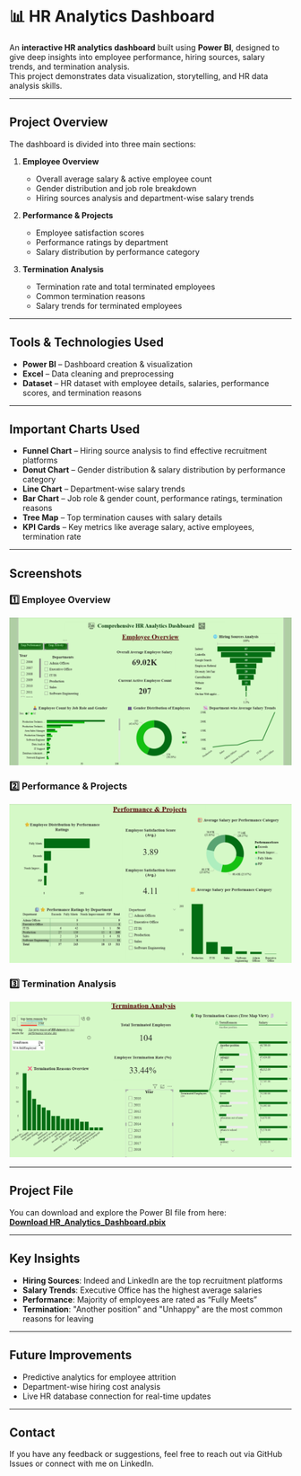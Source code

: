 # 📊  HR Analytics Dashboard

An **interactive HR analytics dashboard** built using **Power BI**, designed to give deep insights into employee performance, hiring sources, salary trends, and termination analysis.  
This project demonstrates data visualization, storytelling, and HR data analysis skills.

---

## Project Overview
The dashboard is divided into three main sections:

1. **Employee Overview**
   - Overall average salary & active employee count
   - Gender distribution and job role breakdown
   - Hiring sources analysis and department-wise salary trends

2. **Performance & Projects**
   - Employee satisfaction scores
   - Performance ratings by department
   - Salary distribution by performance category

3. **Termination Analysis**
   - Termination rate and total terminated employees
   - Common termination reasons
   - Salary trends for terminated employees

---

## Tools & Technologies Used
- **Power BI** – Dashboard creation & visualization
- **Excel** – Data cleaning and preprocessing
- **Dataset** – HR dataset with employee details, salaries, performance scores, and termination reasons

---

## Important Charts Used
- **Funnel Chart** – Hiring source analysis to find effective recruitment platforms
- **Donut Chart** – Gender distribution & salary distribution by performance category
- **Line Chart** – Department-wise salary trends
- **Bar Chart** – Job role & gender count, performance ratings, termination reasons
- **Tree Map** – Top termination causes with salary details
- **KPI Cards** – Key metrics like average salary, active employees, termination rate

---

## Screenshots

### 1️⃣ Employee Overview
![Employee Overview](https://github.com//Kamatchi0812/HR_Analytics/raw/main/Dashboard_pg1.png)

### 2️⃣ Performance & Projects
![Performance & Projects](https://github.com//Kamatchi0812/HR_Analytics/raw/main/Dashboard_pg2.png)

### 3️⃣ Termination Analysis
![Termination Analysis](https://github.com//Kamatchi0812/HR_Analytics/raw/main/Dashboard_pg3.png)

---

## Project File
You can download and explore the Power BI file from here:  
[**Download HR_Analytics_Dashboard.pbix**](https://github.com//Kamatchi0812/HR_Analytics/raw/main/HR_analytics.pbix)

---

## Key Insights
- **Hiring Sources**: Indeed and LinkedIn are the top recruitment platforms
- **Salary Trends**: Executive Office has the highest average salaries
- **Performance**: Majority of employees are rated as “Fully Meets”
- **Termination**: "Another position" and "Unhappy" are the most common reasons for leaving
---

## Future Improvements
- Predictive analytics for employee attrition
- Department-wise hiring cost analysis
- Live HR database connection for real-time updates

---

## Contact
If you have any feedback or suggestions, feel free to reach out via GitHub Issues or connect with me on LinkedIn.
